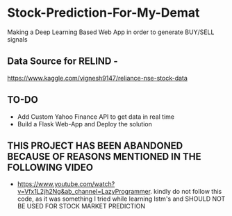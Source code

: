 # Stock-Prediction-For-My-Demat
Making a Deep Learning Based Web App in order to generate BUY/SELL signals

## Data Source for RELIND - 
https://www.kaggle.com/vignesh9147/reliance-nse-stock-data

## TO-DO
- Add Custom Yahoo Finance API to get data in real time
- Build a Flask Web-App and Deploy the solution

## THIS PROJECT HAS BEEN ABANDONED BECAUSE OF REASONS MENTIONED IN THE FOLLOWING VIDEO 
- https://www.youtube.com/watch?v=Vfx1L2jh2Ng&ab_channel=LazyProgrammer. kindly do not follow this code, as it was something I tried while learning lstm's and SHOULD NOT BE USED FOR STOCK MARKET PREDICTION
